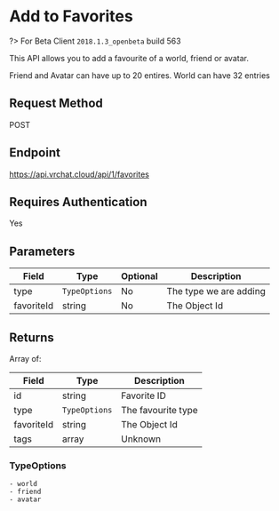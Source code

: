 
# Add to Favorites

?> For Beta Client `2018.1.3_openbeta` build 563

This API allows you to add a favourite of a world, friend or avatar.

Friend and Avatar can have up to 20 entires. World can have 32 entries

## Request Method 
POST

## Endpoint
https://api.vrchat.cloud/api/1/favorites

## Requires Authentication
Yes

## Parameters

Field | Type | Optional | Description
------|------|----------|------------
type | `TypeOptions` | No | The type we are adding
favoriteId | string | No | The Object Id

## Returns 

Array of:

Field | Type | Description
------|------|------------
id | string | Favorite ID
type | `TypeOptions` | The favourite type
favoriteId | string | The Object Id
tags | array | Unknown

### TypeOptions

    - world
    - friend
    - avatar
